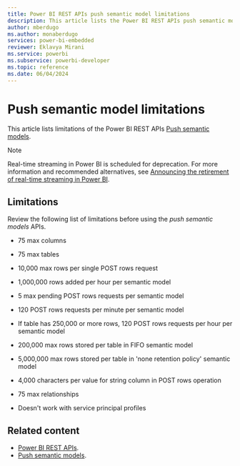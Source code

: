 ```yaml
---
title: Power BI REST APIs push semantic model limitations
description: This article lists the Power BI REST APIs push semantic model limitations that the user should be aware of before using the APIs.
author: mberdugo
ms.author: monaberdugo
services: power-bi-embedded
reviewer: Eklavya Mirani
ms.service: powerbi
ms.subservice: powerbi-developer
ms.topic: reference
ms.date: 06/04/2024
---
```


# Push semantic model limitations

This article lists limitations of the Power BI REST APIs [Push semantic models](/rest/api/power-bi/push-datasets).

> [!NOTE]
> Real-time streaming in Power BI is scheduled for deprecation. For more information and recommended alternatives, see [Announcing the retirement of real-time streaming in Power BI](https://powerbi.microsoft.com/blog/announcing-the-retirement-of-real-time-streaming-in-power-bi/).

## Limitations

Review the following list of limitations before using the *push semantic models* APIs.

* 75 max columns

* 75 max tables

* 10,000 max rows per single POST rows request

* 1,000,000 rows added per hour per semantic model

* 5 max pending POST rows requests per semantic model

* 120 POST rows requests per minute per semantic model

* If table has 250,000 or more rows, 120 POST rows requests per hour per semantic model

* 200,000 max rows stored per table in FIFO semantic model

* 5,000,000 max rows stored per table in 'none retention policy' semantic model

* 4,000 characters per value for string column in POST rows operation

* 75 max relationships

* Doesn't work with service principal profiles

## Related content

* [Power BI REST APIs](/rest/api/power-bi/).
* [Push semantic models](/rest/api/power-bi/push-datasets).
